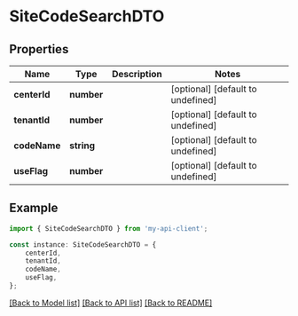 # SiteCodeSearchDTO


## Properties

Name | Type | Description | Notes
------------ | ------------- | ------------- | -------------
**centerId** | **number** |  | [optional] [default to undefined]
**tenantId** | **number** |  | [optional] [default to undefined]
**codeName** | **string** |  | [optional] [default to undefined]
**useFlag** | **number** |  | [optional] [default to undefined]

## Example

```typescript
import { SiteCodeSearchDTO } from 'my-api-client';

const instance: SiteCodeSearchDTO = {
    centerId,
    tenantId,
    codeName,
    useFlag,
};
```

[[Back to Model list]](../README.md#documentation-for-models) [[Back to API list]](../README.md#documentation-for-api-endpoints) [[Back to README]](../README.md)
